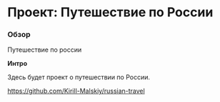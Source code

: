 # Проект: Путешествие по России

### Обзор
Путешествие по россии

**Интро**

Здесь будет проект о путешествии по России.


https://github.com/Kirill-Malskiy/russian-travel


